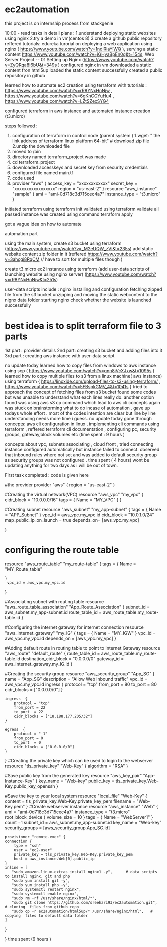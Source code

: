 # ec2automation
this project is on internship process from stackgenie

10:00 - read tasks in detail 
 plans : 1.understand deploying  static websites using nginx
         2.try a demo in vm(centos 8) 
         3.create a github public repository 
reffered tutorials: edureka turorial on deploying a web application using nginx  ( https://www.youtube.com/watch?v=1ndlRiaYiWQ ), serving a static content https://www.youtube.com/watch?v=jGHyaBpEn0g&t=154s, Web Server Project -- 01 Setting up Nginx (https://www.youtube.com/watch?v=ZyQRqa8I6bU&t=349s )
configured nginx in vm
downloaded a static content fron html5up 
loaded the static content successfully 
created a public repository in github 

learned how to automate ec2 creation using terraform with tutorials : https://www.youtube.com/watch?v=rR8YNxHnNjw  , https://www.youtube.com/watch?v=6gKhCGYuHu4 , 
https://www.youtube.com/watch?v=LZtSZexSYG4

configured terraform in aws instance and automated instance creation (t3.micro) 

steps followed :
1. configuration of terraform in control node (parent system )
  1.wget: " the link address of terraform  linux platform 64-bit"  #  download  zip file 
  2.unzip the downloaded file 
  3. moved to /bin
  4. directory named terraform_project was made 
  5. cd terraform_project 
  6. downloaded accesskeys and secret key from security credentials 
  7. configured  file named main.tf
  8. code used 
  9.  provider "aws" {
 access_key = "xxxxxxxxxxxx"
 secret_key = "xxxxxxxxxxxxxxxxx"
 region = "us-east-2"
}
resource "aws_instance" "sample" {
ami = "ami-0d718c3d715cec4a7"
instance_type = "t3.micro"
}

initiated terraform  using terraform init 
validated using terraform validate 
all passed 
instance was created using  command  terraform apply 


got a vague idea on how to automate 

automation part 
 
using the main system,
create s3 bucket using terraform (https://www.youtube.com/watch?v=_M2eUQW_zVI&t=235s)
add static website content zip folder in it (reffered https://www.youtube.com/watch?v=3ahcgi8RqCM // have to sort for multiple files though  ) 

create t3.micro ec2 instance  using terraform  (add user-data scripts of launching website using nginx server) (https://www.youtube.com/watch?v=rR8YNxHnNjw&t=251s)
 
user-data scripts include :
nginx installing and configuration 
fetching zipped file from the s3 bucket 
unzipping and moving the static webcontent to the nignx data folder 
starting nginx 
check whether the website is launched successfully  

# best idea is to split terraform file to 3 parts 
1st part : provider details 
2nd part: creating s3 bucket and adding files into it 
3rd part : creating aws instance with user-data script 

no update today 
learned how to copy files from windows to aws instance  using scp  ( https://www.youtube.com/watch?v=qnn8iVcXJxw&t=1095s )  
learned how to copy multiple files to s3  from a linux machine( aws instance)  using terraform  {  https://linoxide.com/upload-files-to-s3-using-terraform/  , https://www.youtube.com/watch?v=5FBspkGMV_4&t=1041s }
tried to approach the concept of fetching files from s3 bucket  found some codes but was unaable to understand what each lines really do. another option found was using aws s3 cp command which lead to  aws cli concepts again was stuck on brainstorming what to do incase of automation . gave up todays whole effort . most of the codes  intention are clear but line by line understanding needs more time i guess.
no update today 
gone through  concepts: aws cli configuration in linux , implementing cli commands using terraform , reffered terraform cli documentation , configuring pc, security groups, gateway,block volumes etc (time spent : 9 hours ) 

concepts about vpc, subnets associating , cloud front , tried connecting instance configured automatically but instance failed to connect. observed that inbound rules where not set and was added to default security group as security groups was not configured .  time spent ( 4 hours)
wont be updating anything for two days as i will be out of town.



First task completed : code is given here 


#the provider
provider "aws" {
    region = "us-east-2"
}

#Creating the  virtual network(VPC)
resource "aws_vpc" "my_vpc" {
    cidr_block = "10.0.0.0/16"
    tags = {
        Name = "MY_VPC"
    }
}

#Creating subnet
resource "aws_subnet" "my_app-subnet" {
    tags = {
        Name = "APP_Subnet"
    }
    vpc_id = aws_vpc.my_vpc.id
    cidr_block = "10.0.1.0/24"
    map_public_ip_on_launch = true
    depends_on= [aws_vpc.my_vpc]

}

# configuring the route table
resource "aws_route_table" "my_route-table" {
    tags = {
        Name = "MY_Route_table"

    }
     vpc_id = aws_vpc.my_vpc.id
}

#Associating subnet with routing table
resource "aws_route_table_association" "App_Route_Association" {
  subnet_id      = aws_subnet.my_app-subnet.id
  route_table_id = aws_route_table.my_route-table.id
}


#Configuring the internet gateway for internet connection
resource "aws_internet_gateway" "my_IG" {
    tags = {
        Name = "MY_IGW"
    }
     vpc_id = aws_vpc.my_vpc.id
     depends_on = [aws_vpc.my_vpc]
}

#Adding default route in routing table to point to Internet Gateway
resource "aws_route" "default_route" {
  route_table_id = aws_route_table.my_route-table.id
  destination_cidr_block = "0.0.0.0/0"
  gateway_id = aws_internet_gateway.my_IG.id
}

#Creating the  security group
resource "aws_security_group" "App_SG" {
    name = "App_SG"
    description = "Allow Web inbound traffic"
    vpc_id = aws_vpc.my_vpc.id
    ingress  {
        protocol = "tcp"
        from_port = 80
        to_port  = 80
        cidr_blocks = ["0.0.0.0/0"]
    }

    ingress  {
        protocol = "tcp"
        from_port = 22
        to_port  = 22
        cidr_blocks = ["18.188.177.205/32"]
    }

    egress  {
        protocol = "-1"
        from_port = 0
        to_port  = 0
        cidr_blocks = ["0.0.0.0/0"]
    }
}
#Creating the  private key which can be used to login to the webserver
resource "tls_private_key" "Web-Key" {
  algorithm = "RSA"
}

#Save public key  from the generated key
resource "aws_key_pair" "App-Instance-Key" {
  key_name   = "Web-key"
  public_key = tls_private_key.Web-Key.public_key_openssh
}

#Save the key to your local system
resource "local_file" "Web-Key" {
    content     = tls_private_key.Web-Key.private_key_pem
    filename = "Web-Key.pem"
}
#Create  webserver instance
resource "aws_instance" "Web" {
    ami = "ami-0d718c3d715cec4a7"
    instance_type = "t3.micro"
    root_block_device {
        volume_size = 10
    }
    tags = {
        Name = "WebServer1"
    }
    count =1
    subnet_id = aws_subnet.my_app-subnet.id
    key_name = "Web-key"
    security_groups = [aws_security_group.App_SG.id]

    provisioner "remote-exec" {
    connection {
        type = "ssh"
        user = "ec2-user"
        private_key = tls_private_key.Web-Key.private_key_pem
        host = aws_instance.Web[0].public_ip
    }
    inline = [
       "sudo amazon-linux-extras install nginx1 -y",      # data scripts to install nginx, git and php
       "sudo yum install git -y",
       "sudo yum install php -y",
       "sudo systemctl restart nginx",
       "sudo systemctl enable nginx",
       "sudo rm -rf /usr/share/nginx/html/*",
       "sudo git clone https://github.com/sreehari93/ec2automation.git",   # cloning  files from github repo
       "sudo cp -r ec2automation/html5up/* /usr/share/nginx/html",   # copying  files to default data folder 
    ]
  }

}
time spent (6 hours )



